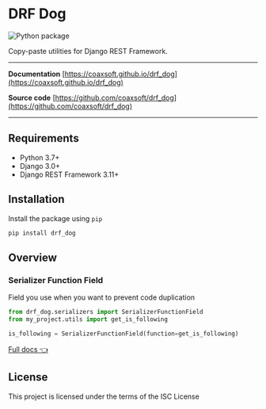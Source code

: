 # DRF Dog

![Python package](https://github.com/coaxsoft/drf_dog/workflows/Python%20package/badge.svg)

Copy-paste utilities for Django REST Framework.

---

**Documentation** [https://coaxsoft.github.io/drf_dog](https://coaxsoft.github.io/drf_dog)

**Source code** [https://github.com/coaxsoft/drf_dog](https://github.com/coaxsoft/drf_dog)

---

## Requirements

-  Python 3.7+
-  Django 3.0+
-  Django REST Framework 3.11+

## Installation

Install the package using ``pip``

```bash
pip install drf_dog
```

## Overview

### Serializer Function Field

Field you use when you want to prevent code duplication

```python
from drf_dog.serializers import SerializerFunctionField
from my_project.utils import get_is_following

is_following = SerializerFunctionField(function=get_is_following)
```

[Full docs :point_left:](serializers.md)

## License

This project is licensed under the terms of the ISC License

